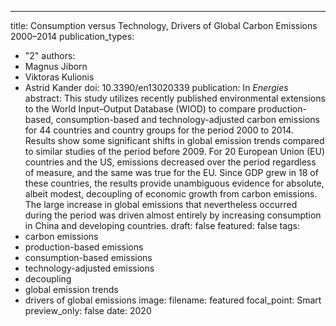 ---
title: Consumption versus Technology, Drivers of Global Carbon Emissions 2000–2014
publication_types:
  - "2"
authors:
  - Magnus Jiborn
  - Viktoras Kulionis
  - Astrid Kander
doi: 10.3390/en13020339
publication: In *Energies*
abstract: This study utilizes recently published environmental extensions to the World Input–Output Database (WIOD) to compare production-based, consumption-based and technology-adjusted carbon emissions
for 44 countries and country groups for the period 2000 to 2014. Results show some significant shifts in global emission trends compared to similar studies of the period before 2009. For 20 European Union (EU) countries and the US, emissions decreased over the period regardless of measure, and the same was true for the EU. Since GDP grew in 18 of these countries, the results provide unambiguous evidence for absolute, albeit modest, decoupling of economic growth from carbon emissions. The large increase in global emissions that nevertheless occurred during the period was driven almost entirely by increasing consumption in China and developing countries.
draft: false
featured: false
tags:
  - carbon emissions
  - production-based emissions
  - consumption-based emissions
  - technology-adjusted emissions
  - decoupling
  - global emission trends
  - drivers of global emissions
image:
  filename: featured
  focal_point: Smart
  preview_only: false
date: 2020
